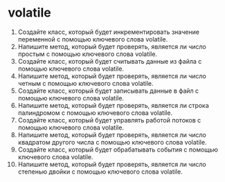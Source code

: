 # volatile

1. Создайте класс, который будет инкрементировать значение переменной с помощью ключевого слова volatile.
2. Напишите метод, который будет проверять, является ли число простым с помощью ключевого слова volatile.
3. Создайте класс, который будет считывать данные из файла с помощью ключевого слова volatile.
4. Напишите метод, который будет проверять, является ли число четным с помощью ключевого слова volatile.
5. Создайте класс, который будет записывать данные в файл с помощью ключевого слова volatile.
6. Напишите метод, который будет проверять, является ли строка палиндромом с помощью ключевого слова volatile.
7. Создайте класс, который будет управлять работой потоков с помощью ключевого слова volatile.
8. Напишите метод, который будет проверять, является ли число квадратом другого числа с помощью ключевого слова volatile.
9. Создайте класс, который будет обрабатывать события с помощью ключевого слова volatile.
10. Напишите метод, который будет проверять, является ли число степенью двойки с помощью ключевого слова volatile.
